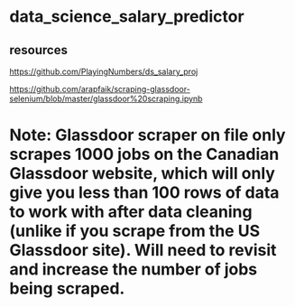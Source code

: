 # data_science_salary_predictor

## resources 
https://github.com/PlayingNumbers/ds_salary_proj

https://github.com/arapfaik/scraping-glassdoor-selenium/blob/master/glassdoor%20scraping.ipynb

# Note: Glassdoor scraper on file only scrapes 1000 jobs on the Canadian Glassdoor website, which will only give you less than 100 rows of data to work with after data cleaning (unlike if you scrape from the US Glassdoor site).  Will need to revisit and increase the number of jobs being scraped.
